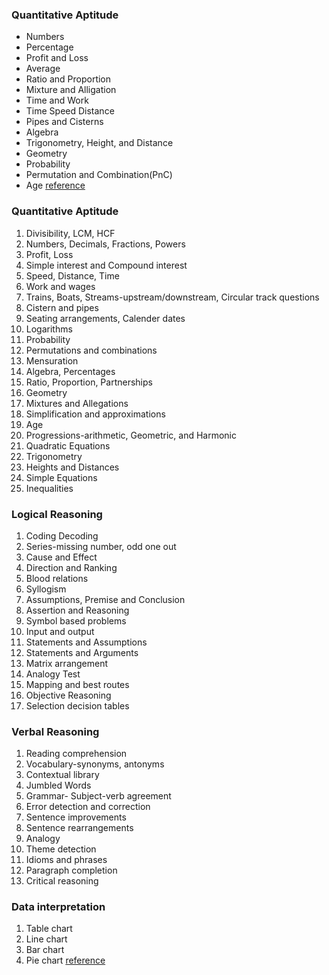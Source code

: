 ### **Quantitative Aptitude**
- Numbers
- Percentage
- Profit and Loss
- Average
- Ratio and Proportion
- Mixture and Alligation
- Time and Work
- Time Speed Distance
- Pipes and Cisterns
- Algebra
- Trigonometry, Height, and Distance
- Geometry
- Probability
- Permutation and Combination(PnC)
- Age 
[reference](https://www.geeksforgeeks.org/most-important-aptitude-topics-for-placements/)

### **Quantitative Aptitude**
1. Divisibility, LCM, HCF
2. Numbers, Decimals, Fractions, Powers
3. Profit, Loss
4. Simple interest and Compound interest
5. Speed, Distance, Time
6. Work and wages
7. Trains, Boats, Streams-upstream/downstream, Circular track questions
8. Cistern and pipes
9. Seating arrangements, Calender dates
10. Logarithms
11. Probability
12. Permutations and combinations
13. Mensuration
14. Algebra, Percentages
15. Ratio, Proportion, Partnerships
16. Geometry
17. Mixtures and Allegations
18. Simplification and approximations
19. Age
20. Progressions-arithmetic, Geometric, and Harmonic
21. Quadratic Equations
22. Trigonometry
23. Heights and Distances
24. Simple Equations
25. Inequalities

### **Logical Reasoning**
1. Coding Decoding
2. Series-missing number, odd one out
3. Cause and Effect
4. Direction and Ranking
5. Blood relations
6. Syllogism
7. Assumptions, Premise and Conclusion
8. Assertion and Reasoning
9. Symbol based problems
10. Input and output
11. Statements and Assumptions
12. Statements and Arguments
13. Matrix arrangement
14. Analogy Test
15. Mapping and best routes
16. Objective Reasoning
17. Selection decision tables

### **Verbal Reasoning**
1. Reading comprehension
2. Vocabulary-synonyms, antonyms
3. Contextual library
4. Jumbled Words
5. Grammar- Subject-verb agreement
6. Error detection and correction
7. Sentence improvements
8. Sentence rearrangements
9. Analogy
10. Theme detection
11. Idioms and phrases
12. Paragraph completion
13. Critical reasoning

### **Data interpretation**
1. Table chart
2. Line chart
3. Bar chart
4. Pie chart
[reference](https://www.naukri.com/code360/library/the-importance-of-aptitude-development-for-placements)
